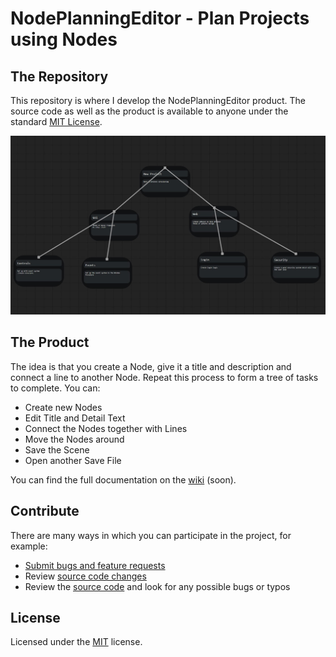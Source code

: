 # NodePlanningEditor - Plan Projects using Nodes

## The Repository
This repository is where I develop the NodePlanningEditor product. The source code as well as the product is available to anyone under the standard [MIT License](https://github.com/CAt0mIcS/NodePlanningEditor/blob/master/LICENSE.txt).

<p align="center">
  <img alt="NodePlanningEditor", src="https://github.com/CAt0mIcS/NodePlanningEditor/blob/master/assets/DemonstrationPicture.jpg">
</p>

## The Product
The idea is that you create a Node, give it a title and description and connect a line to another Node. Repeat this process to form a tree of tasks to complete.
You can:
* Create new Nodes
* Edit Title and Detail Text
* Connect the Nodes together with Lines
* Move the Nodes around
* Save the Scene
* Open another Save File

You can find the full documentation on the [wiki](https://github.com/CAt0mIcS/NodePlanningEditor/wiki) (soon).

## Contribute
There are many ways in which you can participate in the project, for example:
* [Submit bugs and feature requests](https://github.com/CAt0mIcS/NodePlanningEditor/issues)
* Review [source code changes](https://github.com/CAt0mIcS/NodePlanningEditor/pulls)
* Review the [source code](https://github.com/CAt0mIcS/NodePlanningEditor) and look for any possible bugs or typos

## License
Licensed under the [MIT](https://github.com/CAt0mIcS/NodePlanningEditor/blob/master/LICENSE.txt) license.
